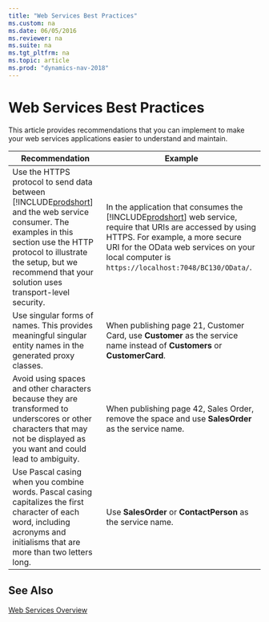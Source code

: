 ```yaml
---
title: "Web Services Best Practices"
ms.custom: na
ms.date: 06/05/2016
ms.reviewer: na
ms.suite: na
ms.tgt_pltfrm: na
ms.topic: article
ms.prod: "dynamics-nav-2018"
---
```

# Web Services Best Practices
This article provides recommendations that you can implement to make your web services applications easier to understand and maintain.  
  
|Recommendation|Example|  
|--------------------|-------------|  
|Use the HTTPS protocol to send data between [!INCLUDE[prodshort](../developer/includes/prodshort.md)] and the web service consumer. The examples in this section use the HTTP protocol to illustrate the setup, but we recommend that your solution uses transport-level security.|In the application that consumes the [!INCLUDE[prodshort](../developer/includes/prodshort.md)] web service, require that URIs are accessed by using HTTPS. For example, a more secure URI for the OData web services on your local computer is `https://localhost:7048/BC130/OData/`.|  
|Use singular forms of names. This provides meaningful singular entity names in the generated proxy classes.|When publishing page 21, Customer Card, use **Customer** as the service name instead of **Customers** or **CustomerCard**.|  
|Avoid using spaces and other characters because they are transformed to underscores or other characters that may not be displayed as you want and could lead to ambiguity.|When publishing page 42, Sales Order, remove the space and use **SalesOrder** as the service name.|  
|Use Pascal casing when you combine words. Pascal casing capitalizes the first character of each word, including acronyms and initialisms that are more than two letters long.|Use **SalesOrder** or **ContactPerson** as the service name.|

## See Also
[Web Services Overview](web-services.md)  
